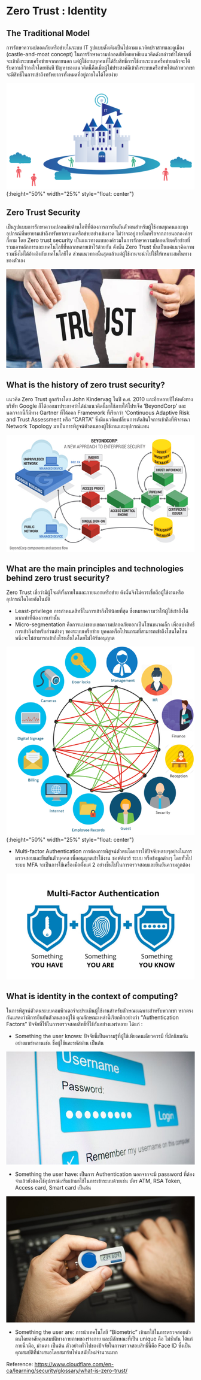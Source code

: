 # Zero Trust : Identity

## The Traditional Model
การรักษาความปลอดภัยเครือข่ายในระบบ IT รูปแบบดั้งเดิมเป็นไปตามแนวคิดปราสาทและคูเมือง (castle-and-moat concept) ในการรักษาความปลอดภัยโดยอาศัยแนวคิดดังกล่าวทำให้ยากที่จะเข้าถึงระบบเครือข่ายจากภายนอก แต่ผู้ใช้งานทุกคนที่ได้รับสิทธิ์การใช้งานระบบเครือข่ายแล้วจะได้รับความไว้วางใจโดยทันที ปัญหาของแนวคิดนี้คือเมื่อผู้ไม่ประสงค์ดีเข้าถึงระบบเครือข่ายได้แล้วพวกเขาจะมีสิทธิ์ในการเข้าถึงทรัพยากรทั้งหมดที่อยู่ภายในได้โดยง่าย

![](img/castle-and-moat_security_model.png){:height="50%" width="25%" style="float: center"}

## Zero Trust Security
เป็นรูปแบบการรักษาความปลอดภัยด้านไอทีที่ต้องการการยืนยันตัวตนสำหรับผู้ใช้งานทุกคนและทุกอุปกรณ์ที่พยายามเข้าถึงทรัพยากรบนเครือข่ายอย่างเข้มงวด ไม่ว่าจะอยู่ภายในหรือจากภายนอกองค์กรก็ตาม โดย Zero trust security เป็นแนวทางแบบองค์รวมในการรักษาความปลอดภัยเครือข่ายที่รวมเอาหลักการและเทคโนโลยีที่หลากหลายเข้าไว้ด้วยกัน ดังนั้น Zero Trust นั้นเป็นแค่แนวคิดภาพรวมซึ่งไม่ได้อ้างอิงกับเทคโนโลยีใด ส่วนแนวทางนั้นสุดแล้วแต่ผู้ใช้งานจะนำไปใช้ให้เหมาะสมในทางของตัวเอง

![](img/zero-trust-model.png)

## What is the history of zero trust security?

แนวคิด Zero Trust ถูกสร้างโดย John Kindervag ในปี ค.ศ. 2010 และอีกหลายปีให้หลังทางบริษัท Google ก็ได้ออกมาประกาศว่าได้นำแนวคิดนี้มาใช้ภายใต้โปรเจ็ค ‘BeyondCorp’ และนอกจากนี้ก็มีทาง Gartner ที่ได้ออก Framework ที่เรียกว่า ‘Continuous Adaptive Risk and Trust Assessment หรือ “CARTA” ซึ่งมีแนวคิดเปลี่ยนการตัดสินใจการเข้าถึงที่พิจารณา Network Topology มาเป็นการพิสูจน์ตัวตนของผู้ใช้งานและอุปกรณ์แทน

![](img/beyond_corp.png)

## What are the main principles and technologies behind zero trust security?
Zero Trust เชื่อว่ามีผู้โจมตีทั้งภายในและภายนอกเครือข่าย ดังนั้นจึงไม่ควรเชื่อถือผู้ใช้งานหรืออุปกรณ์ใดโดยอัตโนมัติ
* Least-privilege การกำหนดสิทธิ์ในการเข้าถึงให้น้อยที่สุด ซึ่งหมายความว่าให้ผู้ใช้เข้าถึงได้มากเท่าที่ต้องการเท่านั้น
* Micro-segmentation คือการแบ่งขอบเขตความปลอดภัยออกเป็นโซนขนาดเล็ก เพื่อแบ่งสิทธิ์การเข้าถึงสำหรับส่วนต่างๆ ของระบบเครือข่าย บุคคลหรือโปรแกรมที่สามารถเข้าถึงโซนใดโซนหนึ่งจะไม่สามารถเข้าถึงโซนอื่นใดโดยไม่ได้รับอนุญาต

![](img/Segmenting-your-network.png){:height="50%" width="25%" style="float: center"}

* Multi-factor Authentication การต้องการพิสูจน์ตัวตนโดยการใช้ปัจจัยหลายๆอย่างในการตรวจสอบและยืนยันตัวบุคคล เพื่ออนุญาตเข้าใช้งาน ซอฟต์แวร์ ระบบ หรือข้อมูลต่างๆ โดยทั่วไประบบ MFA จะเป็นการใช้เครื่องมือตั้งแต่ 2 อย่างขึ้นไปในการตรวจสอบและยืนยันความถูกต้อง

![](img/mfa.png)

## What is identity in the context of computing?

ในการพิสูจน์ตัวตนระบบคอมพิวเตอร์จะประเมินผู้ใช้งานสำหรับลักษณะเฉพาะสำหรับพวกเขา หากตรงกันแสดงว่ามีการยืนยันตัวตนของผู้ใช้ คุณลักษณะเหล่านี้เรียกอีกอย่างว่า “Authentication Factors” 
ปัจจัยที่ใช้ในการตรวจสอบสิทธิ์ที่ใช้กันอย่างแพร่หลาย ได้แก่ :
* Something the user knows: ปัจจัยนี้เป็นความรู้ที่ผู้ใช้เพียงคนเดียวควรมี ที่มักนิยมกันอย่างแพร่หลานเช่น ชื่อผู้ใช้และรหัสผ่าน เป็นต้น

![](img/Username-and-Password.png)

* Something the user have: เป็นการ Authentication นอกจากจะมี password ที่ต้องจำแล้วยังต้องใช้อุปกรณ์เสริมเข้ามาใช้ในการเข้าระบบด้วยเช่น บัตร ATM, RSA Token, Access card, Smart card เป็นต้น

![](img/token.png)

* Something the user are: การนำเทคโนโลยี “Biometric” เข้ามาใช้ในการตรวจสอบตัวตนโดยอาศัยคุณสมบัติทางกายภาพของร่างกาย และมีลักษณะที่เป็น unique คือ ไม่ซ้ำกัน ได้แก่ ลายนิ้วมือ, ม่านตา เป็นต้น ตัวอย่างทั่วไปของปัจจัยในการตรวจสอบสิทธิ์นี้คือ Face ID ซึ่งเป็นคุณสมบัติที่นำเสนอโดยสมาร์ทโฟนสมัยใหม่จำนวนมาก

Reference:
https://www.cloudflare.com/en-ca/learning/security/glossary/what-is-zero-trust/